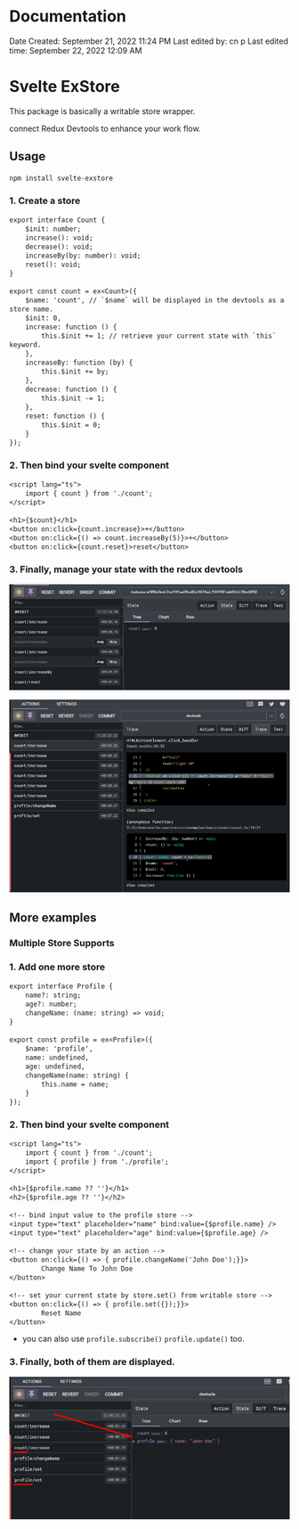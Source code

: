 # Documentation

Date Created: September 21, 2022 11:24 PM
Last edited by: cn p
Last edited time: September 22, 2022 12:09 AM

# Svelte ExStore

This package is basically a writable store wrapper.

connect Redux Devtools to enhance your work flow.

## Usage

```tsx
npm install svelte-exstore
```

### 1. Create a store

```tsx
export interface Count {
	$init: number;
	increase(): void;
	decrease(): void;
	increaseBy(by: number): void;
	reset(): void;
}

export const count = ex<Count>({
	$name: 'count', // `$name` will be displayed in the devtools as a store name.
	$init: 0, 
	increase: function () {
		this.$init += 1; // retrieve your current state with `this` keyword.
	},
	increaseBy: function (by) {
		this.$init += by;
	},
	decrease: function () {
		this.$init -= 1;
	},
	reset: function () {
		this.$init = 0;
	}
});
```

### 2. Then bind your svelte component

```tsx
<script lang="ts">
	import { count } from './count';
</script>

<h1>{$count}</h1>
<button on:click={count.increase}>+</button>
<button on:click={() => count.increaseBy(5)}>+</button>
<button on:click={count.reset}>reset</button>
```

### 3. Finally, manage your state with the redux devtools

<p align="center">
  <img src="/docs/screenshots/Screenshot_2.png"  title="hover text">
</p>

<p align="center">
  <img src="/docs/screenshots/Screenshot_3.png"  title="hover text">
</p>

## More examples

### Multiple Store Supports

### 1. Add one more store

```tsx
export interface Profile {
	name?: string;
	age?: number;
	changeName: (name: string) => void;
}

export const profile = ex<Profile>({
	$name: 'profile',
	name: undefined,
	age: undefined,
	changeName(name: string) {
		this.name = name;
	}
});
```

### 2. Then bind your svelte component

```tsx
<script lang="ts">
	import { count } from './count';
	import { profile } from './profile';
</script>

<h1>{$profile.name ?? ''}</h1>
<h2>{$profile.age ?? ''}</h2>

<!-- bind input value to the profile store -->
<input type="text" placeholder="name" bind:value={$profile.name} />
<input type="text" placeholder="age" bind:value={$profile.age} />

<!-- change your state by an action -->
<button on:click={() => { profile.changeName('John Doe');}}>
		Change Name To John Doe
</button>

<!-- set your current state by store.set() from writable store -->
<button on:click={() => { profile.set({});}}>
		Reset Name
</button>
```

- you can also use `profile.subscribe()` `profile.update()` too.

### 3. Finally, both of them are displayed.

<p align="center">
  <img src="/docs/screenshots/Screenshot_5.png"  title="hover text">
</p>